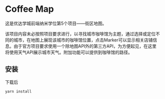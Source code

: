 # Coffee Map

这是优达学城前端纳米学位第5个项目——街区地图。

该项目内容未必按照项目要求进行，以寻找城市咖啡馆为主题，通过选择或定位不同的城市，在地图上展现该城市的咖啡馆位置，点击Marker可以显示相关店铺信息。由于官方项目要求使用一个除地图API外的第三方API，为方便起见，在这里将使用天气API展示城市天气。附加功能可以提供到咖啡馆的路径。

## 安装

下载后

```
yarn install
```

